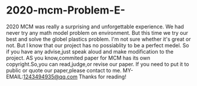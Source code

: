 # 2020-mcm-Problem-E-
2020 MCM was really a surprising and unforgettable experience.
We had never try any math model problem on environment.
But this time we try our best and solve the globel plastics problem.
I'm not sure whether it's great or not.
But I know that our project has no possiablity to be a perfect medel.
So if you have any advise,just speak aloud and make modification to the project.
AS you know,commited paper for MCM has its own copyright.So,you can read,judge,or revise our paper.
If you need to put it to public or quote our paper,please contact to me.
MY-EMAIL:1243494935@qq.com
Thanks for reading!
